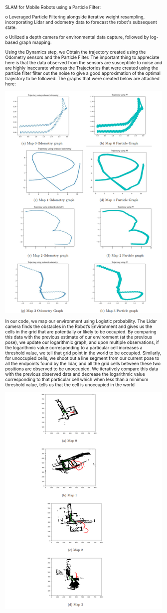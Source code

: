 SLAM for Mobile Robots using a Particle Filter:

o	Leveraged Particle Filtering alongside iterative weight resampling, incorporating Lidar and odometry data to forecast the robot's subsequent state.

o	Utilized a depth camera for environmental data capture, followed by log-based graph mapping.


Using the Dynamics step, we Obtain the trajectory created using the Odometry sensors and the Particle Filter. The important thing to appreciate here is that the data observed from the sensors are susceptible to noise and are highly inaccurate whereas the Trajectories that were created using the particle filter filter out the noise to give a good approximation of the optimal trajectory to be followed. The graphs that were created below are attached here:

![SLAM using Particle Filter](https://github.com/hardikshukla7/SLAM-using-Particle-Filter/blob/main/slam_1.png?raw=true)

In our code, we map our environment using Logistic probability. The Lidar camera finds the obstacles in the Robot’s
Environment and gives us the cells in the grid that are potentially or likely to be occupied. By comparing this data with
the previous estimate of our environment (at the previous pose), we update our logarithmic graph, and upon multiple
observations, if the logarithmic value corresponding to a particular cell increases a threshold value, we tell that grid point
in the world to be occupied. Similarly, for unoccupied cells, we shoot out a line segment from our current pose to all the
endpoints found by the lidar, and all the grid cells between these two positions are observed to be unoccupied. We iteratively
compare this data with the previous observed data and decrease the logarithmic value corresponding to that particular cell
which when less than a minimum threshold value, tells us that the cell is unoccupied in the world

![SLAM using Particle Filter - Example 2](https://github.com/hardikshukla7/SLAM-using-Particle-Filter/blob/main/slam_2.png?raw=true)

